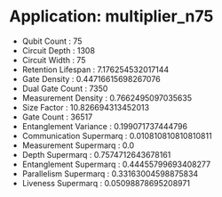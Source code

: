 # Application: multiplier_n75
- Qubit Count : 75
- Circuit Depth : 1308
- Circuit Width : 75
- Retention Lifespan : 7.176254532017144
- Gate Density : 0.44716615698267076
- Dual Gate Count : 7350
- Measurement Density : 0.7662495097035635
- Size Factor : 10.826694313452013
- Gate Count : 36517
- Entanglement Variance : 0.199071737444796
- Communication Supermarq : 0.010810810810810811
- Measurement Supermarq : 0.0
- Depth Supermarq : 0.7574712643678161
- Entanglement Supermarq : 0.44455799693408277
- Parallelism Supermarq : 0.33163004598875834
- Liveness Supermarq : 0.05098878695208971
